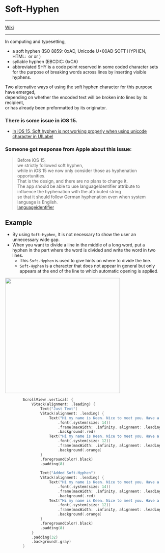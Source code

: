 # Soft-Hyphen

----

[Wiki](https://en.wikipedia.org/wiki/Soft_hyphen)

----

In computing and typesetting,   
- a soft hyphen (ISO 8859: 0xAD, Unicode U+00AD SOFT HYPHEN, HTML: &#xAD; or &#173; or &shy;)
- syllable hyphen (EBCDIC: 0xCA)
- abbreviated SHY
is a code point reserved in some coded character sets for the purpose of breaking words across lines by inserting visible hyphens.

Two alternative ways of using the soft hyphen character for this purpose have emerged,     
depending on whether the encoded text will be broken into lines by its recipient,  
or has already been preformatted by its originator.


### There is some issue in iOS 15.
- [In iOS 15, Soft hyphen is not working properly when using unicode character in UILabel
](https://stackoverflow.com/questions/69312990/in-ios-15-soft-hyphen-is-not-working-properly-when-using-unicode-character-in-u)


### Someone got response from Apple about this issue:

> Before iOS 15,   
> we strictly followed soft hyphen,   
> while in iOS 15 we now only consider those as hyphenation opportunities.  
> That is the design, and there are no plans to change it.   
> The app should be able to use languageIdentifier attribute to influence the hyphenation with the attributed string   
> so that it should follow German hyphenation even when system language is English.  
> [languageidentifier](https://developer.apple.com/documentation/foundation/attributescopes/foundationattributes/3802173-languageidentifier)

## Example
- By using `Soft-Hyphen`, It is not necessary to show the user an unnecessary wide gap.
- When you want to divide a line in the middle of a long word, put a hyphen in the part where the word is divided and write the word in two lines. 
  - This `Soft-Hyphen` is used to give hints on where to divide the line.
  - `Soft-Hyphen` is a character that does not appear in general but only appears at the end of the line to which automatic opening is applied.
<img width="374" src="https://user-images.githubusercontent.com/59866819/204485992-b6a8178a-0918-4254-9c73-a67070b8343d.png">

```swift
        ScrollView(.vertical) {
            VStack(alignment: .leading) {
                Text("Just Text")
                VStack(alignment: .leading) {
                    Text("Hi my name is Keen. Nice to meet you. Have a wonderful day!")
                        .font(.system(size: 14))
                        .frame(maxWidth: .infinity, alignment: .leading)
                        .background(.red)
                    Text("Hi my name is Keen. Nice to meet you. Have a wonderful day!")
                        .font(.system(size: 12))
                        .frame(maxWidth: .infinity, alignment: .leading)
                        .background(.orange)
                }
                .foregroundColor(.black)
                .padding(8)
                
                Text("Added Soft-Hyphen")
                VStack(alignment: .leading) {
                    Text("Hi my name is Keen. Nice to meet you. Have a wonderful \u{AD}day!")
                        .font(.system(size: 14))
                        .frame(maxWidth: .infinity, alignment: .leading)
                        .background(.red)
                    Text("Hi my name is Keen. Nice to meet you. Have a \u{AD}wonderful day!")
                        .font(.system(size: 12))
                        .frame(maxWidth: .infinity, alignment: .leading)
                        .background(.orange)
                }
                .foregroundColor(.black)
                .padding(8)
            }
            .padding(32)
            .background(.gray)
        }
```
